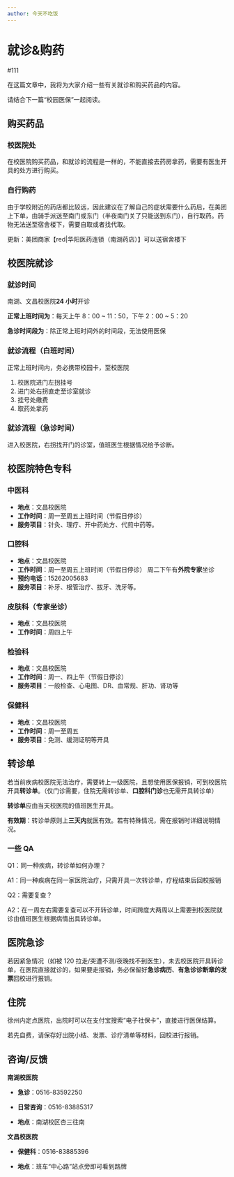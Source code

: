 ```yaml
---
author: 今天不吃饭
---
```


# 就诊&购药

#111

在这篇文章中，我将为大家介绍一些有关就诊和购买药品的内容。

请结合下一篇“校园医保”一起阅读。

## 购买药品

### 校医院处

在校医院购买药品，和就诊的流程是一样的，不能直接去药房拿药，需要有医生开具的处方进行购买。

### 自行购药

由于学校附近的药店都比较远，因此建议在了解自己的症状需要什么药后，在美团上下单，由骑手派送至南门或东门（半夜南门关了只能送到东门），自行取药。药物无法送至宿舍楼下，需要自取或者找代取。

更新：美团商家【red|华阳医药连锁（南湖药店）】可以送宿舍楼下

## 校医院就诊

### 就诊时间

南湖、文昌校医院**24 小时**开诊

**正常上班时间为**：每天上午 8：00 ~ 11：50，下午 2：00 ~ 5：20

**急诊时间段为**：除正常上班时间外的时间段，无法使用医保

### 就诊流程（白班时间）

正常上班时间内，务必携带校园卡，至校医院

1. 校医院进门左拐挂号
2. 进门处右拐直走至诊室就诊
3. 挂号处缴费
4. 取药处拿药

### 就诊流程（急诊时间）

进入校医院，右拐找开门的诊室，值班医生根据情况给予诊断。

## 校医院特色专科

### 中医科

- **地点**：文昌校医院
- **工作时间**：周一至周五上班时间（节假日停诊）
- **服务项目**：针灸、理疗、开中药处方、代煎中药等。

### 口腔科

- **地点**：文昌校医院
- **工作时间**：周一至周五上班时间（节假日停诊） 周二下午有**外院专家**坐诊
- **预约电话**：15262005683
- **服务项目**：补牙、根管治疗、拔牙、洗牙等。

### 皮肤科（专家坐诊）

- **地点**：文昌校医院
- **工作时间**：周四上午

### 检验科

- **地点**：文昌校医院
- **工作时间**：周一、四上午（节假日停诊）
- **服务项目**：一般检查、心电图、DR、血常规、肝功、肾功等

### 保健科

- **地点**：文昌校医院
- **工作时间**：周一至周五
- **服务项目**：免测、缓测证明等开具

## 转诊单

若当前疾病校医院无法治疗，需要转上一级医院，且想使用医保报销，可到校医院开具**转诊单**。（仅门诊需要，住院无需转诊单、**口腔科门诊**也无需开具转诊单）

**转诊单**应由当天校医院的值班医生开具。

**有效期**：转诊单原则上**三天内**就医有效。若有特殊情况，需在报销时详细说明情况。

### 一些 QA

Q1：同一种疾病，转诊单如何办理？

A1：同一种疾病在同一家医院治疗，只需开具一次转诊单，疗程结束后回校报销

Q2：需要复查？

A2：在一周左右需要复查可以不开转诊单，时间跨度大两周以上需要到校医院就诊由值班医生根据病情出具转诊单。

## 医院急诊

若因紧急情况（如被 120 拉走/突遭不测/夜晚找不到医生），未去校医院开具转诊单，在医院直接就诊的，如果要走报销，务必保留好**急诊病历**、**有急诊诊断章的发票**回校进行报销。

## 住院

徐州内定点医院，出院时可以在支付宝搜索“电子社保卡”，直接进行医保结算。

若先自费，请保存好出院小结、发票、诊疗清单等材料，回校进行报销。

## 咨询/反馈

**南湖校医院**

- **急诊**：0516-83592250
- **日常咨询**：0516-83885317

- **地点**：南湖校区杏三往南

**文昌校医院**

- **保健科**：0516-83885396

- **地点**：班车“中心路”站点旁即可看到路牌
